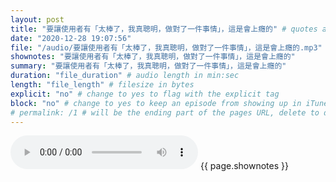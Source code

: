 ```yaml
---
layout: post
title: "要讓使用者有「太棒了，我真聰明，做對了一件事情」，這是會上癮的" # quotes allow forbidden characters like the colon
date: "2020-12-28 19:07:56"
file: "/audio/要讓使用者有「太棒了，我真聰明，做對了一件事情」，這是會上癮的.mp3"
shownotes: "要讓使用者有「太棒了，我真聰明，做對了一件事情」，這是會上癮的"
summary: "要讓使用者有「太棒了，我真聰明，做對了一件事情」，這是會上癮的"
duration: "file_duration" # audio length in min:sec
length: "file_length" # filesize in bytes
explicit: "no" # change to yes to flag with the explicit tag
block: "no" # change to yes to keep an episode from showing up in iTunes
# permalink: /1 # will be the ending part of the pages URL, delete to default to the title
---
```


<audio controls>
<source src="{{site.url}}{{site.baseurl}}{{ page.file }}" type="audio/x-mp3">
Your browser does not support the audio element.
</audio>
{{ page.shownotes }}
